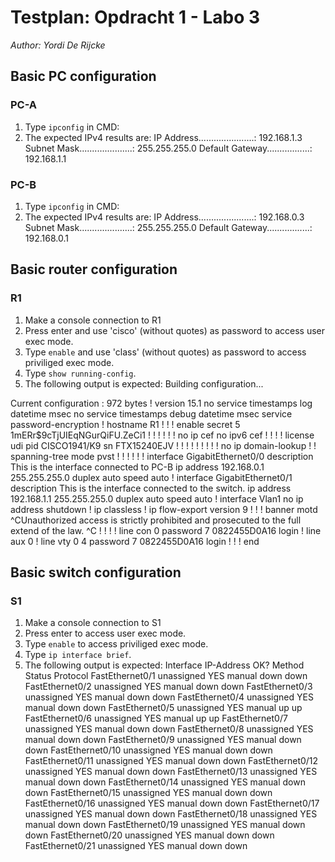 # Testplan: Opdracht 1 - Labo 3
*Author: Yordi De Rijcke*

## Basic PC configuration
### PC-A
1. Type `ipconfig` in CMD:
2. The expected IPv4 results are:
IP Address......................: 192.168.1.3
   Subnet Mask.....................: 255.255.255.0
   Default Gateway.................: 192.168.1.1

### PC-B
1. Type `ipconfig` in CMD:
2. The expected IPv4 results are:
   IP Address......................: 192.168.0.3
   Subnet Mask.....................: 255.255.255.0
   Default Gateway.................: 192.168.0.1
   
## Basic router configuration
### R1
1. Make a console connection to R1
2. Press enter and use 'cisco' (without quotes) as password to access user exec mode.
3. Type `enable` and use 'class' (without quotes) as password to access priviliged exec mode.
4. Type `show running-config`.
5. The following output is expected:
Building configuration...

Current configuration : 972 bytes
!
version 15.1
no service timestamps log datetime msec
no service timestamps debug datetime msec
service password-encryption
!
hostname R1
!
!
!
enable secret 5 $1$mERr$9cTjUIEqNGurQiFU.ZeCi1
!
!
!
!
!
!
no ip cef
no ipv6 cef
!
!
!
!
license udi pid CISCO1941/K9 sn FTX15240EJV
!
!
!
!
!
!
!
!
!
no ip domain-lookup
!
!
spanning-tree mode pvst
!
!
!
!
!
!
interface GigabitEthernet0/0
 description This is the interface connected to PC-B
 ip address 192.168.0.1 255.255.255.0
 duplex auto
 speed auto
!
interface GigabitEthernet0/1
 description This is the interface connected to the switch.
 ip address 192.168.1.1 255.255.255.0
 duplex auto
 speed auto
!
interface Vlan1
 no ip address
 shutdown
!
ip classless
!
ip flow-export version 9
!
!
!
banner motd ^CUnauthorized access is strictly prohibited and prosecuted to the full extend of the law. ^C
!
!
!
!
line con 0
 password 7 0822455D0A16
 login
!
line aux 0
!
line vty 0 4
 password 7 0822455D0A16
 login
!
!
!
end

## Basic switch configuration
### S1
1. Make a console connection to S1
2. Press enter to access user exec mode.
3. Type `enable` to access priviliged exec mode.
4. Type `ip interface brief`.
5. The following output is expected:
Interface              IP-Address      OK? Method Status                Protocol 
FastEthernet0/1        unassigned      YES manual down                  down 
FastEthernet0/2        unassigned      YES manual down                  down 
FastEthernet0/3        unassigned      YES manual down                  down 
FastEthernet0/4        unassigned      YES manual down                  down 
FastEthernet0/5        unassigned      YES manual up                    up 
FastEthernet0/6        unassigned      YES manual up                    up 
FastEthernet0/7        unassigned      YES manual down                  down 
FastEthernet0/8        unassigned      YES manual down                  down 
FastEthernet0/9        unassigned      YES manual down                  down 
FastEthernet0/10       unassigned      YES manual down                  down 
FastEthernet0/11       unassigned      YES manual down                  down 
FastEthernet0/12       unassigned      YES manual down                  down 
FastEthernet0/13       unassigned      YES manual down                  down 
FastEthernet0/14       unassigned      YES manual down                  down 
FastEthernet0/15       unassigned      YES manual down                  down 
FastEthernet0/16       unassigned      YES manual down                  down 
FastEthernet0/17       unassigned      YES manual down                  down 
FastEthernet0/18       unassigned      YES manual down                  down 
FastEthernet0/19       unassigned      YES manual down                  down 
FastEthernet0/20       unassigned      YES manual down                  down 
FastEthernet0/21       unassigned      YES manual down                  down 
